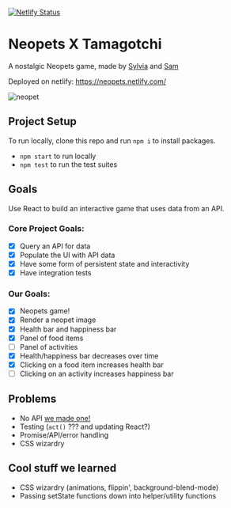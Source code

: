 [![Netlify Status](https://api.netlify.com/api/v1/badges/f210f167-80cb-4101-aada-488c03930052/deploy-status)](https://app.netlify.com/sites/neopets/deploys)

# Neopets X Tamagotchi

A nostalgic Neopets game, made by [Sylvia](https://github.com/seabasshoang) and [Sam](https://github.com/starsuit) 

Deployed on netlify: https://neopets.netlify.com/

![neopet](https://media.giphy.com/media/WjoT1sft7d1As/giphy.gif)

## Project Setup

To run locally, clone this repo and run `npm i` to install packages.
* `npm start` to run locally
* `npm test` to run the test suites

## Goals

Use React to build an interactive game that uses data from an API.


### Core Project Goals:
- [x] Query an API for data
- [x] Populate the UI with API data
- [x] Have some form of persistent state and interactivity
- [x] Have integration tests

### Our Goals:
- [x] Neopets game!
- [x] Render a neopet image
- [x] Health bar and happiness bar
- [x] Panel of food items
- [ ] Panel of activities
- [x] Health/happiness bar decreases over time
- [x] Clicking on a food item increases health bar
- [ ] Clicking on an activity increases happiness bar

## Problems

* No API [we made one!](https://github.com/starsuit/neopets)
* Testing (`act()` ??? and updating React?)
* Promise/API/error handling
* CSS wizardry

## Cool stuff we learned

* CSS wizardry (animations, flippin', background-blend-mode)
* Passing setState functions down into helper/utility functions
